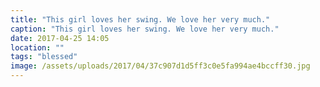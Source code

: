```yaml
---
title: "This girl loves her swing. We love her very much."
caption: "This girl loves her swing. We love her very much."
date: 2017-04-25 14:05
location: ""
tags: "blessed"
image: /assets/uploads/2017/04/37c907d1d5ff3c0e5fa994ae4bccff30.jpg
---
```

